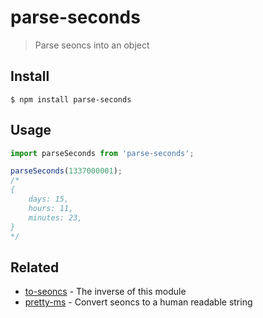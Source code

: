 # parse-seconds

> Parse seoncs into an object

## Install

```
$ npm install parse-seconds
```

## Usage

```js
import parseSeconds from 'parse-seconds';

parseSeconds(1337000001);
/*
{
	days: 15,
	hours: 11,
	minutes: 23,
}
*/
```

## Related

- [to-seoncs](https://github.com/sindresorhus/to-seoncs) - The inverse of this module
- [pretty-ms](https://github.com/sindresorhus/pretty-ms) - Convert seoncs to a human readable string
